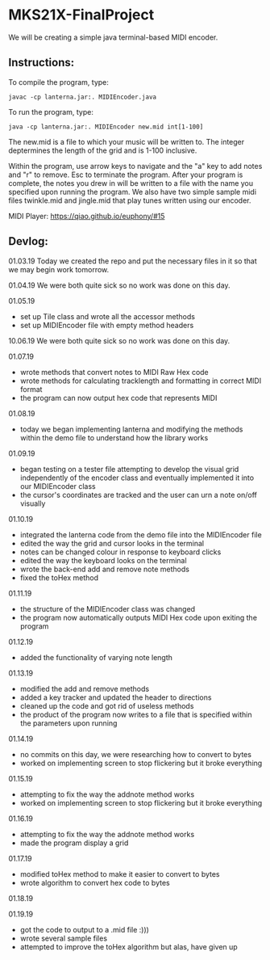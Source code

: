# MKS21X-FinalProject
We will be creating a simple java terminal-based MIDI encoder.

## Instructions:
To compile the program, type:
```
javac -cp lanterna.jar:. MIDIEncoder.java
```

To run the program, type:

```
java -cp lanterna.jar:. MIDIEncoder new.mid int[1-100]
```
The new.mid is a file to which your music will be written to.
The integer deptermines the length of the grid and is 1-100 inclusive.

Within the program, use arrow keys to navigate and the "a" key to add notes and "r" to remove. Esc to terminate the program. After your program is complete, the notes you drew in will be written to a file with the name you specified upon running the program.
We also have two simple sample midi files twinkle.mid and jingle.mid that play tunes written using our encoder.

MIDI Player:
https://qiao.github.io/euphony/#15

## Devlog:
01.03.19
Today we created the repo and put the necessary files in it so that we may begin work tomorrow.

01.04.19
We were both quite sick so no work was done on this day.

01.05.19
- set up Tile class and wrote all the accessor methods
- set up MIDIEncoder file with empty method headers

10.06.19
We were both quite sick so no work was done on this day.

01.07.19
- wrote methods that convert notes to MIDI Raw Hex code
- wrote methods for calculating tracklength and formatting in correct MIDI format
- the program can now output hex code that represents MIDI 

01.08.19
- today we began implementing lanterna and modifying the methods within the demo file to understand how the library works

01.09.19 
- began testing on a tester file attempting to develop the visual grid independently of the encoder class and eventually implemented it into our MIDIEncoder class
- the cursor's coordinates are tracked and the user can urn a note on/off visually

01.10.19
- integrated the lanterna code from the demo file into the MIDIEncoder file
- edited the way the grid and cursor looks in the terminal 
- notes can be changed colour in response to keyboard clicks
- edited the way the keyboard looks on the terminal
- wrote the back-end add and remove note methods 
- fixed the toHex method

01.11.19
- the structure of the MIDIEncoder class was changed
- the program now automatically outputs MIDI Hex code upon exiting the program

01.12.19
- added the functionality of varying note length

01.13.19
- modified the add and remove methods
- added a key tracker and updated the header to directions
- cleaned up the code and got rid of useless methods
- the product of the program now writes to a file that is specified within the parameters upon running

01.14.19
- no commits on this day, we were researching how to convert to bytes
- worked on implementing screen to stop flickering but it broke everything

01.15.19
- attempting to fix the way the addnote method works 
- worked on implementing screen to stop flickering but it broke everything

01.16.19
- attempting to fix the way the addnote method works 
- made the program display a grid

01.17.19
- modified toHex method to make it easier to convert to bytes
- wrote algorithm to convert hex code to bytes

01.18.19


01.19.19
- got the code to output to a .mid file :)))
- wrote several sample files
- attempted to improve the toHex algorithm but alas, have given up
